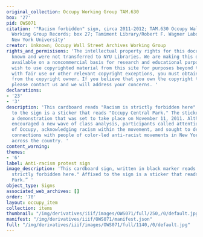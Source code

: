 ```yaml
---
original_collection: Occupy Working Group TAM.630
box: '27'
pid: OWS071
citation: '"Racism forbidden" sign, circa 2011-2012; TAM.630 Occupy Wall Street Archives
  Working Group Records; box 27; Tamiment Library/Robert F. Wagner Labor Archives,
  New York University'
creator: Unknown; Occupy Wall Street Archives Working Group
rights_and_permisisons: 'The intellectual property rights for this document are not
  known and were not transferred to NYU Libraries. We are making this document publicly
  available on a noncommercial basis for research and educational purposes. If you
  wish to use copyrighted material from this site for purposes beyond those in accordance
  with fair use or other relevant copyright exceptions, you must obtain permission
  from the copyright owner. If you believe that you own the copyright to this document,
  please contact us and we will address your concerns. '
declarations:
- '23'
- '3'
description: 'This cardboard reads "Racism is strictly forbidden here" and affixed
  to the sign is a sticker that reads "Occupy Central Park." The sticker advertises
  a demonstration that was set to take place on November 11, 2011. Although Occupy
  encouraged a new wave of class analysis, participants called attention to the whiteness
  of Occupy, acknowledging racism within the movement, and sought to develop more
  connections with people of color-led anti-racist movements in New York City and
  across the country. '
content_warning:
themes:
- '6'
label: Anti-racism protest sign
image_description: 'This cardboard sign, written in black marker reads "Racism is
  strictly forbidden here." Affixed to the sign is a sticker that reads, "Occupy Central
  Park.” '
object_type: Signs
associated_web_archives: []
order: '70'
layout: occupy_item
collection: items
thumbnail: "/img/derivatives/iiif/images/OWS071/full/250,/0/default.jpg"
manifest: "/img/derivatives/iiif/OWS071/manifest.json"
full: "/img/derivatives/iiif/images/OWS071/full/1140,/0/default.jpg"
---
```

